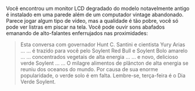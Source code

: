 Você encontrou um monitor LCD degradado do modelo notavelmente antigo é instalado em uma parede além de um computador vintage abandonado.
Parece jogar algum tipo de vídeo, mas a qualidade é tão pobre, você só pode ver listras em piscar na tela.
Você pode ouvir sons abafados emanando de alto-falantes enferrujados nas proximidades:

> Esta conversa com governador Hunt C. Santini e cientista Yury Arias ...
> ... é trazido para você pelo Soylent Red Bull e Soylent Bolo amarelo ...
> ... concentrados vegetais de alta energia ...
> ... e novo, delicioso verde Soylent ...
> ... O milagre alimentos de plâncton de alta energia se reuniu dos oceanos do mundo.
> Por causa de sua enorme popularidade, o verde solo é em falta.
> Lembre-se, terça-feira é o Dia Verde Soylent.